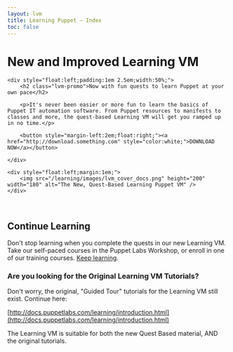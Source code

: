 ```yaml
---
layout: lvm
title: Learning Puppet — Index
toc: false
---
```


[pe_install]: /pe/latest/install_basic.html
[language_ref]: /puppet/latest/reference/lang_summary.html


<h1 class="lvm-promo">New and Improved Learning VM</h1>
<div class="lvm-promo">

	<div style="float:left;padding:1em 2.5em;width:50%;">
		<h2 class="lvm-promo">Now with fun quests to learn Puppet at your own pace</h2>

		<p>It's never been easier or more fun to learn the basics of Puppet IT automation software. From Puppet resources to manifests to classes and more, the quest-based Learning VM will get you ramped up in no time.</p>

		<button style="margin-left:2em;float:right;"><a href="http://download.something.com" style="color:white;">DOWNLOAD NOW</a></button>

	</div>

	<div style="float:left;margin:1em;">
		<img src="/learning/images/lvm_cover_docs.png" height="200" width="180" alt="The New, Quest-Based Learning Puppet VM" />
	</div>

<br style="clear:both;" />
</div>


## Continue Learning
Don't stop learning when you complete the quests in our new Learning VM. Take our self-paced courses in the Puppet Labs Workshop, or enroll in one of our training courses.
[Keep learning](https://puppetlabs.com/learn).

### Are you looking for the Original Learning VM Tutorials?
Don't worry, the original, "Guided Tour" tutorials for the Learning VM still exist. 
Continue here: 

[http://docs.puppetlabs.com/learning/introduction.html](http://docs.puppetlabs.com/learning/introduction.html)

The Learning VM is suitable for both the new Quest Based material, AND the original tutorials.

